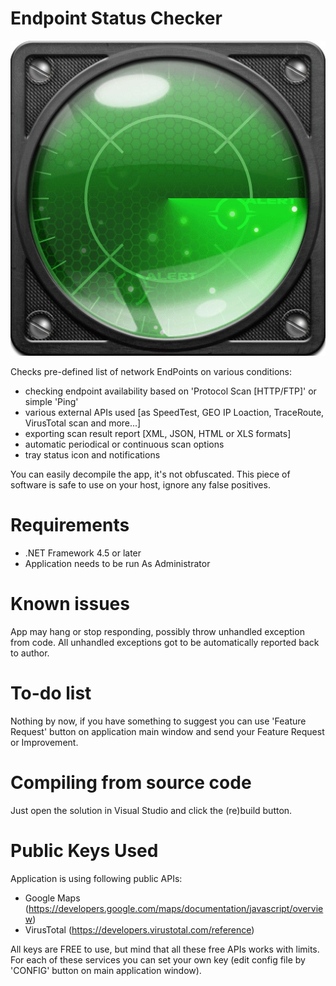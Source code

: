 # Endpoint Status Checker

![image](https://raw.githubusercontent.com/ThePhOeNiX810815/Endpoint-Status-Checker/main/EndpointStatusCheckerImage.jpg)

Checks pre-defined list of network EndPoints on various conditions:

- checking endpoint availability based on 'Protocol Scan [HTTP/FTP]' or simple 'Ping'
- various external APIs used [as SpeedTest, GEO IP Loaction, TraceRoute, VirusTotal scan and more...]
- exporting scan result report [XML, JSON, HTML or XLS formats]
- automatic periodical or continuous scan options
- tray status icon and notifications

You can easily decompile the app, it's not obfuscated.
This piece of software is safe to use on your host, ignore any false positives.

# Requirements
- .NET Framework 4.5 or later
- Application needs to be run As Administrator

# Known issues
App may hang or stop responding, possibly throw unhandled exception from code.
All unhandled exceptions got to be automatically reported back to author. 

# To-do list

Nothing by now, if you have something to suggest you can use 'Feature Request' button
on application main window and send your Feature Request or Improvement.

# Compiling from source code

Just open the solution in Visual Studio and click the (re)build button.

# Public Keys Used

Application is using following public APIs:
- Google Maps (https://developers.google.com/maps/documentation/javascript/overview)
- VirusTotal (https://developers.virustotal.com/reference)

All keys are FREE to use, but mind that all these free APIs works with limits.
For each of these services you can set your own key (edit config file by 'CONFIG' button on main application window).
